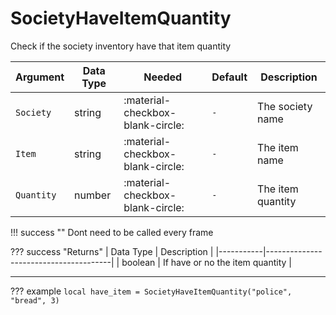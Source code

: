 # SocietyHaveItemQuantity
Check if the society inventory have that item quantity

| Argument              | Data Type                            | Needed                    | Default                       | Description
| ----------------------| ------------------------------------ | ------------------------- |-------------------------------|-------------
| `Society`                | string | :material-checkbox-blank-circle: | `-` | The society name
| `Item`                | string | :material-checkbox-blank-circle: | `-` | The item name
| `Quantity`                | number | :material-checkbox-blank-circle: | `-` | The item quantity

!!! success ""
    Dont need to be called every frame

??? success "Returns"
    | Data Type | Description                           |
    |-----------|---------------------------------------|
    | boolean   | If have or no the item quantity                          |


---
??? example
    ```
    local have_item = SocietyHaveItemQuantity("police", "bread", 3)
    ```
